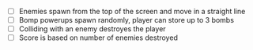 * [ ] Enemies spawn from the top of the screen and move in a straight line
* [ ] Bomp powerups spawn randomly, player can store up to 3 bombs
* [ ] Colliding with an enemy destroyes the player
* [ ] Score is based on number of enemies destroyed
